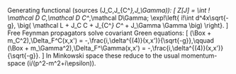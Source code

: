 Generating functional (sources (J_C,J_{C^*},J_\Gamma)):
[ Z[J] = \int ! \mathcal D C,\mathcal D C^*,\mathcal D\Gamma; \exp!\left{ i!\int d^4x\sqrt{-g}, \big( \mathcal L + J_C C + J_{C^*} C^* + J_\Gamma \Gamma \big) \right}. ]
Free Feynman propagators solve covariant Green equations:
[ (\Box + m_C^2),\Delta_F^C(x,x') = -,\frac{i,\delta^{(4)}(x,x')}{\sqrt{-g}},\qquad (\Box + m_\Gamma^2),\Delta_F^\Gamma(x,x') = -,\frac{i,\delta^{(4)}(x,x')}{\sqrt{-g}}. ]
In Minkowski space these reduce to the usual momentum-space (i/(p^2-m^2+i\epsilon)).